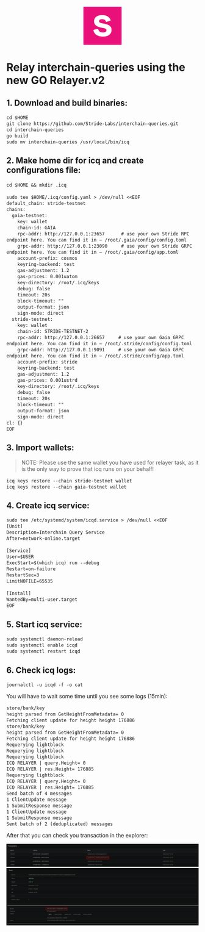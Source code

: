 <p align="center">
  <img height="100" height="auto" src="https://github.com/Bouclier86/stride/blob/756bea73a43b44bf170482a7bdca5aad0cc6d561/images/stride_logo.png">
</p>

# Relay interchain-queries using the new GO Relayer.v2

## 1. Download and build binaries:
```
cd $HOME
git clone https://github.com/Stride-Labs/interchain-queries.git
cd interchain-queries
go build
sudo mv interchain-queries /usr/local/bin/icq
```

## 2. Make home dir for icq and create configurations file:
```
cd $HOME && mkdir .icq

sudo tee $HOME/.icq/config.yaml > /dev/null <<EOF
default_chain: stride-testnet
chains:
  gaia-testnet:
    key: wallet
    chain-id: GAIA
    rpc-addr: http://127.0.0.1:23657      # use your own Stride RPC endpoint here. You can find it in — /root/.gaia/config/config.toml
    grpc-addr: http://127.0.0.1:23090     # use your own Stride GRPC endpoint here. You can find it in — /root/.gaia/config/app.toml
    account-prefix: cosmos
    keyring-backend: test
    gas-adjustment: 1.2
    gas-prices: 0.001uatom
    key-directory: /root/.icq/keys
    debug: false
    timeout: 20s
    block-timeout: ""
    output-format: json
    sign-mode: direct
  stride-testnet:
    key: wallet
    chain-id: STRIDE-TESTNET-2
    rpc-addr: http://127.0.0.1:26657     # use your own Gaia GRPC endpoint here. You can find it in — /root/.stride/config/config.toml
    grpc-addr: http://127.0.0.1:9091     # use your own Gaia GRPC endpoint here. You can find it in — /root/.stride/config/app.toml
    account-prefix: stride
    keyring-backend: test
    gas-adjustment: 1.2
    gas-prices: 0.001ustrd
    key-directory: /root/.icq/keys
    debug: false
    timeout: 20s
    block-timeout: ""
    output-format: json
    sign-mode: direct
cl: {}
EOF
```

## 3. Import wallets:
> NOTE: Please use the same wallet you have used for relayer task, as it is the only way to prove that icq runs on your behalf!
```
icq keys restore --chain stride-testnet wallet
icq keys restore --chain gaia-testnet wallet
```

## 4. Create icq service:
```
sudo tee /etc/systemd/system/icqd.service > /dev/null <<EOF
[Unit]
Description=Interchain Query Service
After=network-online.target

[Service]
User=$USER
ExecStart=$(which icq) run --debug
Restart=on-failure
RestartSec=3
LimitNOFILE=65535

[Install]
WantedBy=multi-user.target
EOF
```

## 5. Start icq service:
```
sudo systemctl daemon-reload
sudo systemctl enable icqd
sudo systemctl restart icqd
```

## 6. Check icq logs:
```
journalctl -u icqd -f -o cat
```

You will have to wait some time until you see some logs (15min):
```
store/bank/key
height parsed from GetHeightFromMetadata= 0
Fetching client update for height height 176886
store/bank/key
height parsed from GetHeightFromMetadata= 0
Fetching client update for height height 176886
Requerying lightblock
Requerying lightblock
Requerying lightblock
ICQ RELAYER | query.Height= 0
ICQ RELAYER | res.Height= 176885
Requerying lightblock
ICQ RELAYER | query.Height= 0
ICQ RELAYER | res.Height= 176885
Send batch of 4 messages
1 ClientUpdate message
1 SubmitResponse message
1 ClientUpdate message
1 SubmitResponse message
Sent batch of 2 (deduplicated) messages
```

After that you can check you transaction in the explorer:

![image](https://github.com/Bouclier86/stride/blob/da07691d49efc49da170fb4c3ab860af22ef4698/images/icq-1.png)
![image](https://github.com/Bouclier86/stride/blob/da07691d49efc49da170fb4c3ab860af22ef4698/images/icq-2.png)
